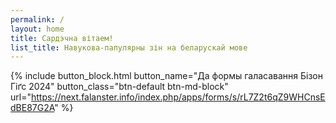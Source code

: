 ```yaml
---
permalink: /
layout: home
title: Сардэчна вітаем!
list_title: Навукова-папулярны зін на беларускай мове
---
```


{% include button_block.html button_name="Да формы галасавання Бізон Гіґс 2024" button_class="btn-default btn-md-block" url="https://next.falanster.info/index.php/apps/forms/s/rL7Z2t6qZ9WHCnsEdBE87G2A" %}
